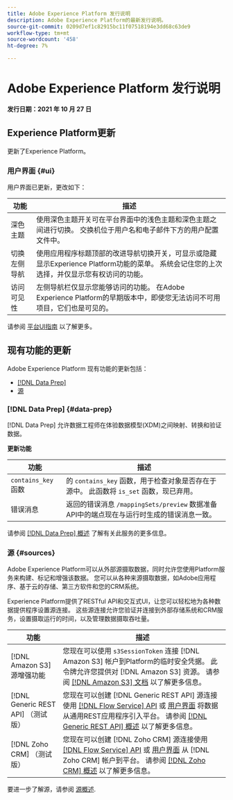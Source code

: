 ```yaml
---
title: Adobe Experience Platform 发行说明
description: Adobe Experience Platform的最新发行说明。
source-git-commit: 0209d7ef1c82915bc11f07518194e3dd68c63de9
workflow-type: tm+mt
source-wordcount: '458'
ht-degree: 7%

---
```


# Adobe Experience Platform 发行说明

**发行日期：2021 年 10 月 27 日**

## Experience Platform更新

更新了Experience Platform。

### 用户界面 {#ui}

用户界面已更新，更改如下：

| 功能 | 描述 |
| --- | --- |
| 深色主题 | 使用深色主题开关可在平台界面中的浅色主题和深色主题之间进行切换。 交换机位于用户名和电子邮件下方的用户配置文件中。 |
| 切换左侧导航 | 使用应用程序标题顶部的改进导航切换开关，可显示或隐藏显示Experience Platform功能的菜单。 系统会记住您的上次选择，并仅显示您有权访问的功能。 |
| 访问可见性 | 左侧导航栏仅显示您能够访问的功能。 在Adobe Experience Platform的早期版本中，即使您无法访问不可用项目，它们也是可见的。 |

请参阅 [平台UI指南](../../landing/ui-guide.md) 以了解更多。

## 现有功能的更新

Adobe Experience Platform 现有功能的更新包括：

- [[!DNL Data Prep]](#data-prep)
- [源](#sources)

### [!DNL Data Prep] {#data-prep}

[!DNL Data Prep] 允许数据工程师在体验数据模型(XDM)之间映射、转换和验证数据。

**更新功能**

| 功能 | 描述 |
| --- | --- |
| `contains_key` 函数 | 的 `contains_key` 函数，用于检查对象是否存在于源中。 此函数将 `is_set` 函数，现已弃用。 |
| 错误消息 | 返回的错误消息 `/mappingSets/preview` 数据准备API中的端点现在与运行时生成的错误消息一致。 |

请参阅 [[!DNL Data Prep] 概述](../../data-prep/home.md) 了解有关此服务的更多信息。

### 源 {#sources}

Adobe Experience Platform可以从外部源摄取数据，同时允许您使用Platform服务来构建、标记和增强该数据。 您可以从各种来源摄取数据，如Adobe应用程序、基于云的存储、第三方软件和您的CRM系统。

Experience Platform提供了RESTful API和交互式UI，让您可以轻松地为各种数据提供程序设置源连接。 这些源连接允许您验证并连接到外部存储系统和CRM服务，设置摄取运行的时间，以及管理数据摄取吞吐量。

| 功能 | 描述 |
| --- | --- |
| [!DNL Amazon S3] 源增强功能 | 您现在可以使用 `s3SessionToken` 连接 [!DNL Amazon S3] 帐户到Platform的临时安全凭据。 此令牌允许您提供对 [!DNL Amazon S3] 资源。 请参阅 [[!DNL Amazon S3] 文档](../../sources/connectors/cloud-storage/s3.md#prerequisites) 以了解更多信息。 |
| [!DNL Generic REST API] （测试版） | 您现在可以创建 [!DNL Generic REST API] 源连接使用 [[!DNL Flow Service] API](../../sources/tutorials/api/create/protocols/generic-rest.md) 或 [用户界面](../../sources/tutorials/ui/create/protocols/generic-rest.md) 将数据从通用REST应用程序引入平台。 请参阅 [[!DNL Generic REST API] 概述](../../sources/connectors/protocols/generic-rest.md) 以了解更多信息。 |
| [!DNL Zoho CRM] （测试版） | 您现在可以创建 [!DNL Zoho CRM] 源连接使用 [[!DNL Flow Service] API](../../sources/tutorials/api/create/crm/zoho.md) 或 [用户界面](../../sources/tutorials/ui/create/crm/zoho.md) 从 [!DNL Zoho CRM] 帐户到平台。 请参阅 [[!DNL Zoho CRM] 概述](../../sources/connectors/crm/zoho.md) 以了解更多信息。 |

要进一步了解源，请参阅 [源概述](../../sources/home.md).
